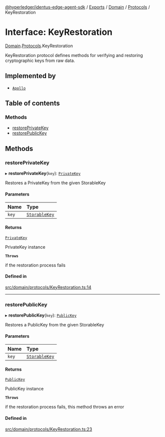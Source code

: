 [@hyperledger/identus-edge-agent-sdk](../README.md) / [Exports](../modules.md) / [Domain](../modules/Domain.md) / [Protocols](../modules/Domain.Protocols.md) / KeyRestoration

# Interface: KeyRestoration

[Domain](../modules/Domain.md).[Protocols](../modules/Domain.Protocols.md).KeyRestoration

KeyRestoration protocol defines methods for verifying and restoring cryptographic keys from raw data.

## Implemented by

- [`Apollo`](../classes/Apollo.md)

## Table of contents

### Methods

- [restorePrivateKey](Domain.Protocols.KeyRestoration.md#restoreprivatekey)
- [restorePublicKey](Domain.Protocols.KeyRestoration.md#restorepublickey)

## Methods

### restorePrivateKey

▸ **restorePrivateKey**(`key`): [`PrivateKey`](../classes/Domain.PrivateKey.md)

Restores a PrivateKey from the given StorableKey

#### Parameters

| Name | Type |
| :------ | :------ |
| `key` | [`StorableKey`](Domain.StorableKey-1.md) |

#### Returns

[`PrivateKey`](../classes/Domain.PrivateKey.md)

PrivateKey instance

**`Throws`**

if the restoration process fails

#### Defined in

[src/domain/protocols/KeyRestoration.ts:14](https://github.com/hyperledger/identus-edge-agent-sdk-ts/blob/7eadfa3c5dda4c81079844b2a47014b3c9b03dac/src/domain/protocols/KeyRestoration.ts#L14)

___

### restorePublicKey

▸ **restorePublicKey**(`key`): [`PublicKey`](../classes/Domain.PublicKey.md)

Restores a PublicKey from the given StorableKey

#### Parameters

| Name | Type |
| :------ | :------ |
| `key` | [`StorableKey`](Domain.StorableKey-1.md) |

#### Returns

[`PublicKey`](../classes/Domain.PublicKey.md)

PublicKey instance

**`Throws`**

if the restoration process fails, this method throws an error

#### Defined in

[src/domain/protocols/KeyRestoration.ts:23](https://github.com/hyperledger/identus-edge-agent-sdk-ts/blob/7eadfa3c5dda4c81079844b2a47014b3c9b03dac/src/domain/protocols/KeyRestoration.ts#L23)
